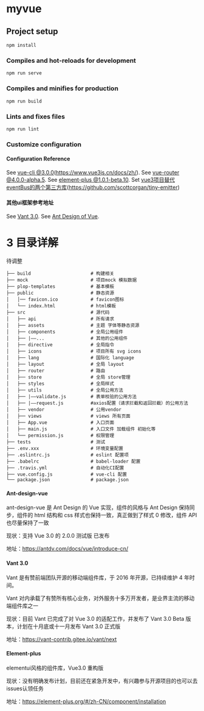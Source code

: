 # myvue

## Project setup
```
npm install
```

### Compiles and hot-reloads for development
```
npm run serve
```

### Compiles and minifies for production
```
npm run build
```

### Lints and fixes files
```
npm run lint
```

### Customize configuration
#### Configuration Reference
See [vue-cli @3.0.0](https://cli.vuejs.org/config/)(https://www.vue3js.cn/docs/zh/).
See [vue-router @4.0.0-alpha.5](https://next.router.vuejs.org/).
See [element-plus @1.0.1-beta.10](https://element-plus.gitee.io/#/zh-CN/component/installation).
Set [vue3项目替代eventBus的两个第三方库](https://github.com/developit/mitt)(https://github.com/scottcorgan/tiny-emitter)
#### 其他ui框架参考地址
See [Vant 3.0](https://vant-contrib.gitee.io/vant/next).
See [Ant Design of Vue](https://2x.antdv.com/docs/vue/introduce-cn/).



# 3 目录详解
待调整
```
├── build                      # 构建相关
├── mock                       # 项目mock 模拟数据
├── plop-templates             # 基本模板
├── public                     # 静态资源
│   │── favicon.ico            # favicon图标
│   └── index.html             # html模板
├── src                        # 源代码
│   ├── api                    # 所有请求
│   ├── assets                 # 主题 字体等静态资源
│   ├── components             # 全局公用组件
│   ├── |——...                 # 其他的公用组件
│   ├── directive              # 全局指令
│   ├── icons                  # 项目所有 svg icons
│   ├── lang                   # 国际化 language
│   ├── layout                 # 全局 layout
│   ├── router                 # 路由
│   ├── store                  # 全局 store管理
│   ├── styles                 # 全局样式
│   ├── utils                  # 全局公用方法
│   ├── |——validate.js         # 表单校验的公用方法
│   ├── |——request.js          #axios配置（请求拦截和返回拦截）的公用方法
│   ├── vendor                 # 公用vendor
│   ├── views                  # views 所有页面
│   ├── App.vue                # 入口页面
│   ├── main.js                # 入口文件 加载组件 初始化等
│   └── permission.js          # 权限管理
├── tests                      # 测试
├── .env.xxx                   # 环境变量配置
├── .eslintrc.js               # eslint 配置项
├── .babelrc                   # babel-loader 配置
├── .travis.yml                # 自动化CI配置
├── vue.config.js              # vue-cli 配置
└── package.json               # package.json
```



#### Ant-design-vue
ant-design-vue 是 Ant Design 的 Vue 实现，组件的风格与 Ant Design 保持同步，组件的 html 结构和 css 样式也保持一致，真正做到了样式 0 修改，组件 API 也尽量保持了一致

现状：支持 Vue 3.0 的 2.0.0 测试版 已发布

地址：https://antdv.com/docs/vue/introduce-cn/

#### Vant 3.0
Vant 是有赞前端团队开源的移动端组件库，于 2016 年开源，已持续维护 4 年时间。

Vant 对内承载了有赞所有核心业务，对外服务十多万开发者，是业界主流的移动端组件库之一

现状：目前 Vant 已完成了对 Vue 3.0 的适配工作，并发布了 Vant 3.0 Beta 版本，计划在十月底或十一月发布 Vant 3.0 正式版

地址：https://vant-contrib.gitee.io/vant/next

#### Element-plus
elementui风格的组件库，Vue3.0 重构版

现状：没有明确发布计划，目前还在紧急开发中，有兴趣参与开源项目的也可以去issues认领任务

地址：https://element-plus.org/#/zh-CN/component/installation